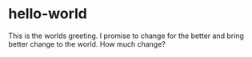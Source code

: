 # hello-world
This is the worlds greeting.
I promise to change for the better and bring better change to the world.
How much change?
